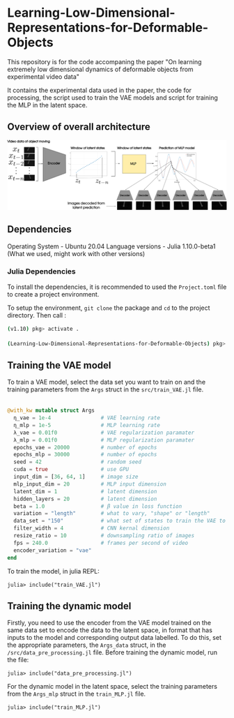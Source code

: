 # Learning-Low-Dimensional-Representations-for-Deformable-Objects

This repository is for the code accompaning the paper "On learning extremely low dimensional dynamics of deformable objects from experimental video data"

It contains the experimental data used in the paper, the code for processing, the script used to train the VAE models and script for training the MLP in the latent space. 

## Overview of overall architecture 
<!-- ![Alt text](./overall_architecture.svg) -->
<img src="./overall_architecture.svg" width="700" />


## Dependencies 

Operating System - Ubuntu 20.04
Language versions - Julia 1.10.0-beta1 (What we used, might work with other versions)

### Julia Dependencies

To install the dependencies, it is recommended to used the `Project.toml` file to create a project environment.

To setup the environment, `git clone` the package and `cd` to the project directory. Then call :

``` bash
(v1.10) pkg> activate .

(Learning-Low-Dimensional-Representations-for-Deformable-Objects) pkg> instantiate
```

## Training the VAE model

To train a VAE model, select the data set you want to train on and the training parameters from the `Args` struct in the `src/train_VAE.jl` file. 

``` Julia

@with_kw mutable struct Args
  η_vae = 1e-4                # VAE learning rate
  η_mlp = 1e-5                # MLP learning rate
  λ_vae = 0.01f0              # VAE regularization paramater
  λ_mlp = 0.01f0              # MLP regularization paramater
  epochs_vae = 20000          # number of epochs
  epochs_mlp = 30000          # number of epochs
  seed = 42                   # random seed
  cuda = true                 # use GPU
  input_dim = [36, 64, 1]     # image size
  mlp_input_dim = 20          # MLP input dimension 
  latent_dim = 1              # latent dimension
  hidden_layers = 20          # latent dimension
  beta = 1.0                  # β value in loss function
  variation = "length"        # what to vary, "shape" or "length"
  data_set = "150"            # what set of states to train the VAE to represent
  filter_width = 4            # CNN kernal dimension
  resize_ratio = 10           # downsampling ratio of images 
  fps = 240.0                 # frames per second of video
  encoder_variation = "vae"
end

```

To train the model, in julia REPL:

```
julia> include("train_VAE.jl")
```

## Training the dynamic model

Firstly, you need to use the encoder from the VAE model trained on the same data set to encode the data to the latent space, in format that has inputs to the model and corresponding output data labelled. To do this, set the appropriate parameters, the `Args_data` struct, in the `/src/data_pre_processing.jl` file. Before training the dynamic model, run the file:

```
julia> include("data_pre_processing.jl")
```

For the dynamic model in the latent space, select the training parameters from the `Args_mlp` struct in the `train_MLP.jl` file.


```
julia> include("train_MLP.jl")
```

